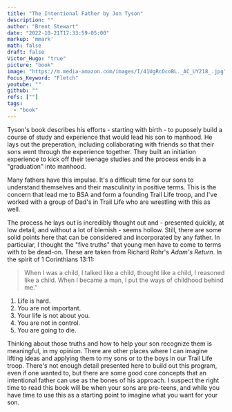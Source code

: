 ```yaml
---
title: "The Intentional Father by Jon Tyson"
description: ""
author: "Brent Stewart"
date: "2022-10-21T17:33:59-05:00"
markup: 'mmark'
math: false
draft: false
Victor_Hugo: "true"
picture: "book"
image: "https://m.media-amazon.com/images/I/41UgRcOcoBL._AC_UY218_.jpg"
Focus_Keyword: "Fletch"
youtube: ""
github: ""
refs: [""]
tags:
  - "book"
---
```


Tyson's book describes his efforts - starting with birth - to puposely build a course of study and experience that would lead his son to manhood.  He lays out the preperation, including collaborating with friends so that their sons went through the experience together.  They built an initiation experience to kick off their teenage studies and the process ends in a "graduation" into manhood.

Many fathers have this impulse.  It's a difficult time for our sons to understand themselves and their masculinity in positive terms.  This is the concern that lead me to BSA and form a founding Trail Life troop, and I've worked with a group of Dad's in Trail Life who are wrestling with this as well.  

The process he lays out is incredibly thought out and - presented quickly, at low detail, and without a lot of blemish - seems hollow.  Still, there are some solid points here that can be considered and incorporated by any father.  In particular, I thought the "five truths" that young men have to come to terms with to be dead-on.  These are taken from Richard Rohr's _Adam's Return_. In the spirit of 1 Corinthians 13:11:
> When I was a child, I talked like a child, thought like a child, I reasoned like a child.  When I became a man, I put the ways of childhood behind me."

1. Life is hard.
2. You are not important.
3. Your life is not about you.
4. You are not in control.
5. You are going to die.

Thinking about those truths and how to help your son recognize them is meaningful, in my opinion.  There are other places where I can imagine lifting ideas and applying them to my sons or to the boys in our Trail Life troop.  There's not enough detail presented here to build out this program, even if one wanted to, but there are some good core concepts that an intentional father can use as the bones of his approach.  I suspect the right time to read this book will be when your sons are pre-teens, and while you have time to use this as a starting point to imagine what you want for your son.